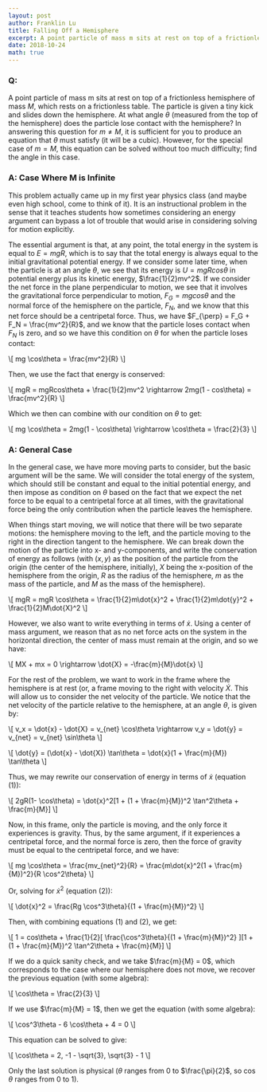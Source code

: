 ```yaml
---
layout: post
author: Franklin Lu
title: Falling Off a Hemisphere
excerpt: A point particle of mass m sits at rest on top of a frictionless hemisphere of mass M, which rests on a frictionless table. The particle is given a tiny kick and slides down the hemisphere. At what angle (measured from the top of the hemisphere) does the particle lose contact with the hemisphere?
date: 2018-10-24
math: true
---
```

### Q:
A point particle of mass m sits at rest on top of a frictionless hemisphere of mass $M$, which rests on a frictionless table. The particle is given a tiny kick and slides down the hemisphere. At what angle $\theta$ (measured from the top of the hemisphere) does the particle lose contact with the hemisphere? In answering this question for $m \neq M$, it is sufficient for you to produce an equation that $\theta$ must satisfy (it will be a cubic). However, for the special case of $m = M$, this equation can be solved without too much difficulty; find the angle in this case.

### A: Case Where M is Infinite
This problem actually came up in my first year physics class (and maybe even high school, come to think of it). It is an instructional problem in the sense that it teaches students how sometimes considering an energy argument can bypass a lot of trouble that would arise in considering solving for motion explicitly.

The essential argument is that, at any point, the total energy in the system is equal to $E = mgR$, which is to say that the total energy is always equal to the initial gravitational potential energy. If we consider some later time, when the particle is at an angle $\theta$, we see that its energy is $U = mgRcos\theta$ in potential energy plus its kinetic energy, $\frac{1}{2}mv^2$. If we consider the net force in the plane perpendicular to motion, we see that it involves the gravitational force perpendicular to motion, $F_G = mgcos\theta$ and the normal force of the hemisphere on the particle, $F_N$, and we know that this net force should be a centripetal force. Thus, we have $F_{\perp} = F_G + F_N = \frac{mv^2}{R}$, and we know that the particle loses contact when $F_N$ is zero, and so we have this condition on $\theta$ for when the particle loses contact:

\\[ mg \cos\theta = \frac{mv^2}{R} \\]

Then, we use the fact that energy is conserved:

\\[ mgR = mgRcos\theta + \frac{1}{2}mv^2 \rightarrow 2mg(1 - cos\theta) = \frac{mv^2}{R} \\]

Which we then can combine with our condition on $\theta$ to get:

\\[ mg \cos\theta = 2mg(1 - \cos\theta) \rightarrow \cos\theta = \frac{2}{3} \\]

### A: General Case
In the general case, we have more moving parts to consider, but the basic argument will be the same. We will consider the total energy of the system, which should still be constant and equal to the initial potential energy, and then impose as condition on $\theta$ based on the fact that we expect the net force to be equal to a centripetal force at all times, with the gravitational force being the only contribution when the particle leaves the hemisphere.

When things start moving, we will notice that there will be two separate motions: the hemisphere moving to the left, and the particle moving to the right in the direction tangent to the hemisphere. We can break down the motion of the particle into x- and y-components, and write the conservation of energy as follows (with $(x, y)$ as the position of the particle from the origin (the center of the hemisphere, initially), $X$ being the x-position of the hemisphere from the origin, $R$ as the radius of the hemisphere, $m$ as the mass of the particle, and $M$ as the mass of the hemisphere).

\\[ mgR = mgR \cos\theta = \frac{1}{2}m\dot{x}^2 + \frac{1}{2}m\dot{y}^2 + \frac{1}{2}M\dot{X}^2 \\]

However, we also want to write everything in terms of $\dot{x}$. Using a center of mass argument, we reason that as no net force acts on the system in the horizontal direction, the center of mass must remain at the origin, and so we have:

\\[ MX + mx = 0 \rightarrow \dot{X} = -\frac{m}{M}\dot{x} \\]

For the rest of the problem, we want to work in the frame where the hemisphere is at rest (or, a frame moving to the right with velocity $\dot{X}$. This will allow us to consider the net velocity of the particle. We notice that the net velocity of the particle relative to the hemisphere, at an angle $\theta$, is given by:

\\[ v_x = \dot{x} - \dot{X} = v_{net} \cos\theta \rightarrow v_y = \dot{y} = v_{net} = v_{net} \sin\theta \\]

\\[ \dot{y} = (\dot{x} - \dot{X}) \tan\theta = \dot{x}(1 + \frac{m}{M}) \tan\theta \\]

Thus, we may rewrite our conservation of energy in terms of $\dot{x}$ (equation (1)):

\\[ 2gR(1- \cos\theta) = \dot{x}^2[1 + (1 + \frac{m}{M})^2 \tan^2\theta + \frac{m}{M}] \\]

Now, in this frame, only the particle is moving, and the only force it experiences is gravity. Thus, by the same argument, if it experiences a centripetal force, and the normal force is zero, then the force of gravity must be equal to the centripetal force, and we have:

\\[ mg \cos\theta = \frac{mv_{net}^2}{R} = \frac{m\dot{x}^2(1 + \frac{m}{M})^2}{R \cos^2\theta} \\]

Or, solving for $\dot{x}^2$ (equation (2)):

\\[ \dot{x}^2 = \frac{Rg \cos^3\theta}{(1 + \frac{m}{M})^2} \\]

Then, with combining equations (1) and (2), we get:

\\[ 1 = cos\theta + \frac{1}{2}[ \frac{\cos^3\theta}{(1 + \frac{m}{M})^2} ][1 + (1 + \frac{m}{M})^2 \tan^2\theta + \frac{m}{M}] \\]

If we do a quick sanity check, and we take $\frac{m}{M} = 0$, which corresponds to the case where our hemisphere does not move, we recover the previous equation (with some algebra):

\\[ \cos\theta = \frac{2}{3} \\]

If we use $\frac{m}{M} = 1$, then we get the equation (with some algebra):

\\[ \cos^3\theta - 6 \cos\theta + 4 = 0 \\]

This equation can be solved to give:

\\[ \cos\theta = 2, -1 - \sqrt{3}, \sqrt{3} - 1 \\]

Only the last solution is physical ($\theta$ ranges from 0 to $\frac{\pi}{2}$, so $\cos\theta$ ranges from $0$ to $1$).